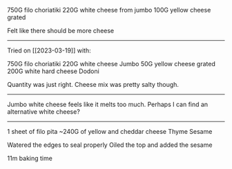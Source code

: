 750G filo choriatiki
220G white cheese from jumbo
100G yellow cheese grated

Felt like there should be more cheese


---

Tried on [[2023-03-19]] with:

750G filo choriatiki
220G white cheese Jumbo
50G yellow cheese grated
200G white hard cheese Dodoni

Quantity was just right. Cheese mix was pretty salty though.


---

Jumbo white cheese feels like it melts too much. Perhaps I can find an alternative white cheese?

---

1 sheet of filo pita
~240G of yellow and cheddar cheese
Thyme
Sesame

Watered the edges to seal properly
Oiled the top and added the sesame

11m baking time